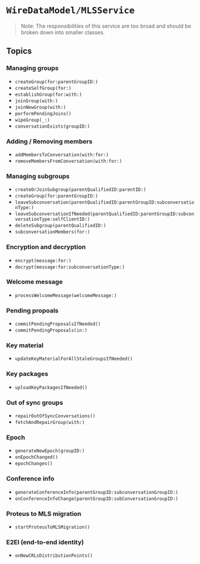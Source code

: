 # ``WireDataModel/MLSService``

>Note: The responsibilities of this service are too broad and should be broken down into smaller classes.

## Topics

### Managing groups

- ``createGroup(for:parentGroupID:)``
- ``createSelfGroup(for:)``
- ``establishGroup(for:with:)``
- ``joinGroup(with:)``
- ``joinNewGroup(with:)``
- ``performPendingJoins()``
- ``wipeGroup(_:)``
- ``conversationExists(groupID:)``

### Adding / Removing members

- ``addMembersToConversation(with:for:)``
- ``removeMembersFromConversation(with:for:)``

### Managing subgroups

- ``createOrJoinSubgroup(parentQualifiedID:parentID:)``
- ``createGroup(for:parentGroupID:)``
- ``leaveSubconversation(parentQualifiedID:parentGroupID:subconversationType:)``
- ``leaveSubconversationIfNeeded(parentQualifiedID:parentGroupID:subconversationType:selfClientID:)``
- ``deleteSubgroup(parentQualifiedID:)``
- ``subconversationMembers(for:)``

### Encryption and decryption

- ``encrypt(message:for:)``
- ``decrypt(message:for:subconversationType:)``

### Welcome message

- ``processWelcomeMessage(welcomeMessage:)``

### Pending propoals

- ``commitPendingProposalsIfNeeded()``
- ``commitPendingProposals(in:)``

### Key material

- ``updateKeyMaterialForAllStaleGroupsIfNeeded()``

### Key packages

- ``uploadKeyPackagesIfNeeded()``

### Out of sync groups

- ``repairOutOfSyncConversations()``
- ``fetchAndRepairGroup(with:)``

### Epoch

- ``generateNewEpoch(groupID:)``
- ``onEpochChanged()``
- ``epochChanges()``

### Conference info

- ``generateConferenceInfo(parentGroupID:subconversationGroupID:)``
- ``onConferenceInfoChange(parentGroupID:subConversationGroupID:)``

### Proteus to MLS migration

- ``startProteusToMLSMigration()``

### E2EI (end-to-end identity)

- ``onNewCRLsDistributionPoints()``
